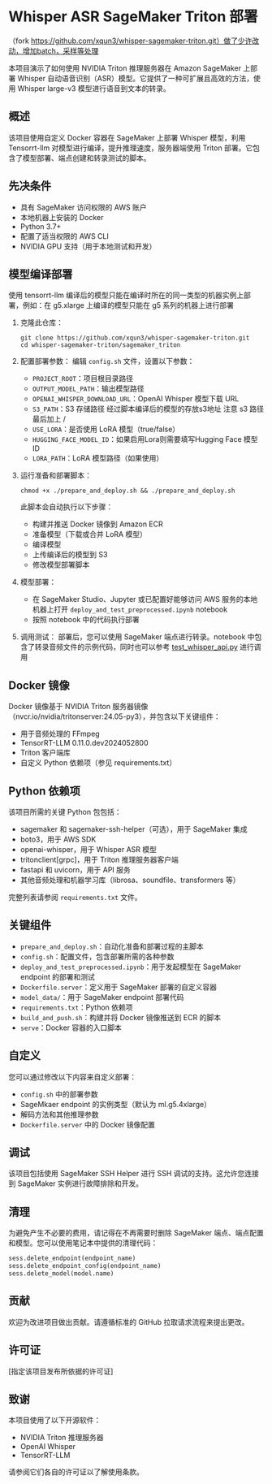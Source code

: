 # Whisper ASR SageMaker Triton 部署

（fork https://github.com/xqun3/whisper-sagemaker-triton.git）做了少许改动，增加batch，采样等处理

本项目演示了如何使用 NVIDIA Triton 推理服务器在 Amazon SageMaker 上部署 Whisper 自动语音识别（ASR）模型。它提供了一种可扩展且高效的方法，使用 Whisper large-v3 模型进行语音到文本的转录。

## 概述

该项目使用自定义 Docker 容器在 SageMaker 上部署 Whisper 模型，利用 Tensorrt-llm 对模型进行编译，提升推理速度，服务器端使用 Triton 部署。它包含了模型部署、端点创建和转录测试的脚本。

## 先决条件

- 具有 SageMaker 访问权限的 AWS 账户
- 本地机器上安装的 Docker
- Python 3.7+
- 配置了适当权限的 AWS CLI
- NVIDIA GPU 支持（用于本地测试和开发）

## 模型编译部署

使用 tensorrt-llm 编译后的模型只能在编译时所在的同一类型的机器实例上部署，例如：在 g5.xlarge 上编译的模型只能在 g5 系列的机器上进行部署
1. 克隆此仓库：
   ```
   git clone https://github.com/xqun3/whisper-sagemaker-triton.git
   cd whisper-sagemaker-triton/sagemaker_triton
   ```

2. 配置部署参数：
   编辑 `config.sh` 文件，设置以下参数：
   - `PROJECT_ROOT`：项目根目录路径
   - `OUTPUT_MODEL_PATH`：输出模型路径
   - `OPENAI_WHISPER_DOWNLOAD_URL`：OpenAI Whisper 模型下载 URL
   - `S3_PATH`：S3 存储路径  经过脚本编译后的模型的存放s3地址 注意 s3 路径最后加上 /
   - `USE_LORA`：是否使用 LoRA 模型（true/false）
   - `HUGGING_FACE_MODEL_ID`：如果启用Lora则需要填写Hugging Face 模型 ID
   - `LORA_PATH`：LoRA 模型路径（如果使用）


3. 运行准备和部署脚本：
   ```
   chmod +x ./prepare_and_deploy.sh && ./prepare_and_deploy.sh
   ```
   此脚本会自动执行以下步骤：
   - 构建并推送 Docker 镜像到 Amazon ECR
   - 准备模型（下载或合并 LoRA 模型）
   - 编译模型
   - 上传编译后的模型到 S3
   - 修改模型部署脚本

4. 模型部署：
   - 在 SageMaker Studio、Jupyter 或已配置好能够访问 AWS 服务的本地机器上打开 `deploy_and_test_preprocessed.ipynb` notebook
   - 按照 notebook 中的代码执行部署

5. 调用测试：
   部署后，您可以使用 SageMaker 端点进行转录。notebook 中包含了转录音频文件的示例代码，同时也可以参考 [test_whisper_api.py](https://github.com/xqun3/whisper-sagemaker-triton/blob/main/sagemaker_triton/test_whisper_api.py) 进行调用

## Docker 镜像

Docker 镜像基于 NVIDIA Triton 服务器镜像（nvcr.io/nvidia/tritonserver:24.05-py3），并包含以下关键组件：

- 用于音频处理的 FFmpeg
- TensorRT-LLM 0.11.0.dev2024052800
- Triton 客户端库
- 自定义 Python 依赖项（参见 requirements.txt）

## Python 依赖项

该项目所需的关键 Python 包包括：

- sagemaker 和 sagemaker-ssh-helper（可选），用于 SageMaker 集成
- boto3，用于 AWS SDK
- openai-whisper，用于 Whisper ASR 模型
- tritonclient[grpc]，用于 Triton 推理服务器客户端
- fastapi 和 uvicorn，用于 API 服务
- 其他音频处理和机器学习库（librosa、soundfile、transformers 等）

完整列表请参阅 `requirements.txt` 文件。

## 关键组件

- `prepare_and_deploy.sh`：自动化准备和部署过程的主脚本
- `config.sh`：配置文件，包含部署所需的各种参数
- `deploy_and_test_preprocessed.ipynb`：用于发起模型在 SageMaker endpoint 的部署和测试
- `Dockerfile.server`：定义用于 SageMaker 部署的自定义容器
- `model_data/`：用于 SageMaker endpoint 部署代码
- `requirements.txt`：Python 依赖项
- `build_and_push.sh`：构建并将 Docker 镜像推送到 ECR 的脚本
- `serve`：Docker 容器的入口脚本

## 自定义

您可以通过修改以下内容来自定义部署：
- `config.sh` 中的部署参数
- SageMkaer endpoint 的实例类型（默认为 ml.g5.4xlarge）
- 解码方法和其他推理参数
- `Dockerfile.server` 中的 Docker 镜像配置

## 调试

该项目包括使用 SageMaker SSH Helper 进行 SSH 调试的支持。这允许您连接到 SageMaker 实例进行故障排除和开发。

## 清理

为避免产生不必要的费用，请记得在不再需要时删除 SageMaker 端点、端点配置和模型。您可以使用笔记本中提供的清理代码：

```python
sess.delete_endpoint(endpoint_name)
sess.delete_endpoint_config(endpoint_name)
sess.delete_model(model.name)
```

## 贡献

欢迎为改进项目做出贡献。请遵循标准的 GitHub 拉取请求流程来提出更改。

## 许可证

[指定该项目发布所依据的许可证]

## 致谢

本项目使用了以下开源软件：
- NVIDIA Triton 推理服务器
- OpenAI Whisper
- TensorRT-LLM

请参阅它们各自的许可证以了解使用条款。
